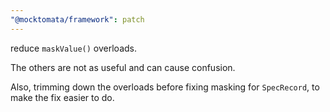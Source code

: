 ```yaml
---
"@mocktomata/framework": patch
---
```


reduce `maskValue()` overloads.

The others are not as useful and can cause confusion.

Also, trimming down the overloads before fixing masking for `SpecRecord`,
to make the fix easier to do.

